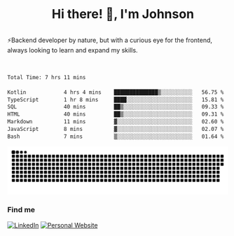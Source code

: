 <div id="user-content-toc">
  <ul align="center">
    <summary><h1 style="display: inline-block">Hi there! 👋, I'm Johnson</h1></summary>
  </ul>
</div>

⚡Backend developer by nature, but with a curious eye for the frontend, always looking to learn and expand my skills.

<br>


<!--START_SECTION:waka-->

```txt
Total Time: 7 hrs 11 mins

Kotlin            4 hrs 4 mins    ██████████████▒░░░░░░░░░░   56.75 %
TypeScript        1 hr 8 mins     ████░░░░░░░░░░░░░░░░░░░░░   15.81 %
SQL               40 mins         ██▒░░░░░░░░░░░░░░░░░░░░░░   09.33 %
HTML              40 mins         ██▒░░░░░░░░░░░░░░░░░░░░░░   09.31 %
Markdown          11 mins         ▓░░░░░░░░░░░░░░░░░░░░░░░░   02.60 %
JavaScript        8 mins          ▓░░░░░░░░░░░░░░░░░░░░░░░░   02.07 %
Bash              7 mins          ▒░░░░░░░░░░░░░░░░░░░░░░░░   01.64 %
```

<!--END_SECTION:waka-->

<picture>
  <source  srcset="https://github.com/joshwambere/joshwambere/blob/output/github-contribution-grid-snake-dark.svg?palette=github-dark">
  <source  srcset="https://github.com/joshwambere/joshwambere/blob/output/github-contribution-grid-snake.svg">
  <img alt="github contribution grid snake animation" src="https://github.com/joshwambere/joshwambere/blob/output/github-contribution-grid-snake.svg">
</picture>

### Find me
<a href="https://www.linkedin.com/in/dusabe-johnson" target="_blank"><img src="https://img.shields.io/badge/LinkedIn-%230077B5.svg?&style=flat&logo=linkedin&logoColor=white" alt="LinkedIn"></a>
‎‎ [![Personal Website](https://img.shields.io/badge/visit-Johnsonis.me-blue)](https://johnsonis.me/)
